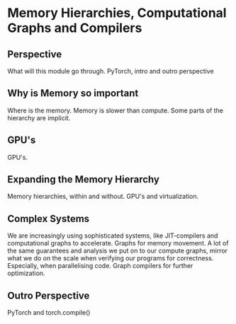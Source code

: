 # Memory Hierarchies, Computational Graphs and Compilers

## Perspective
What will this module go through. PyTorch, intro and outro perspective

## Why is Memory so important
Where is the memory. Memory is slower than compute.
Some parts of the hierarchy are implicit.

## GPU's
GPU's.

## Expanding the Memory Hierarchy
Memory hierarchies, within and without.
GPU's and virtualization.

## Complex Systems
We are increasingly using sophisticated systems, like JIT-compilers and computational graphs to accelerate.
Graphs for memory movement.
A lot of the same guarantees and analysis we put on to our compute graphs, mirror what we do on the
scale when verifying our programs for correctness. Especially, when parallelising code.
Graph compilers for further optimization.

## Outro Perspective
PyTorch and torch.compile()

